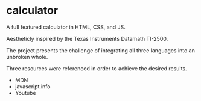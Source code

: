# calculator
A full featured calculator in HTML, CSS, and JS.

Aestheticly inspired by the Texas Instruments Datamath TI-2500.

The project presents the challenge of integrating all three languages into an unbroken whole. 

Three resources were referenced in order to achieve the desired results.
* MDN
* javascript.info
* Youtube
